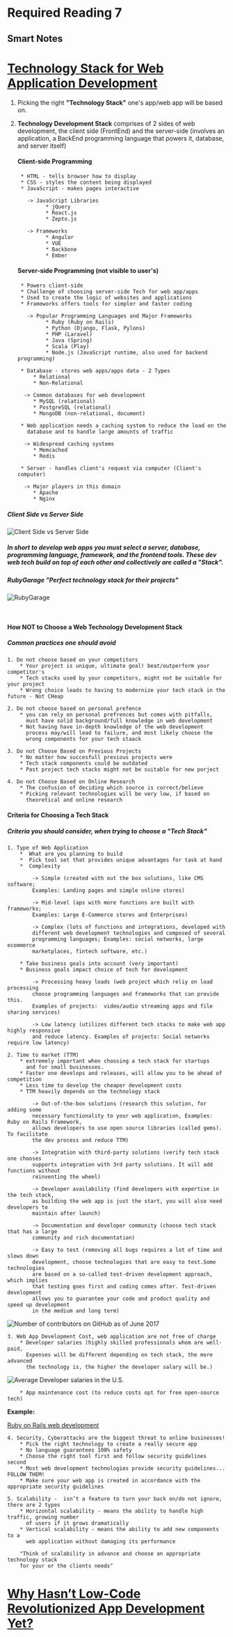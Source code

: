# Required Reading 7
## Smart Notes

# [Technology Stack for Web Application Development](https://rubygarage.org/blog/technology-stack-for-web-development) 

1. Picking the right **"Technology Stack"** one's app/web app will be based on.
   <br>
2. **Technology Development Stack** comprises of 2 sides of web development, the client side (FrontEnd) and the server-side (involves an application, a BackEnd programming language that powers it, database, and server itself)
   
   #### Client-side Programming
        * HTML - tells browser how to display
        * CSS - styles the content being displayed
        * JavaScript - makes pages interactive
  
          -> JavaScript Libraries
                * jQuery
                * React.js
                * Zepto.js

          -> Frameworks
                * Angular
                * VUE
                * Backbone
                * Ember

    #### Server-side Programming (not visible to user's)
        * Powers client-side
        * Challenge of choosing server-side Tech for web app/apps
        * Used to create the logic of websites and applications
        * Frameworks offers tools for simpler and faster coding
  
          -> Popular Programming Languages and Major Frameworks
                * Ruby (Ruby on Rails)
                * Python (Django, Flask, Pylons)
                * PHP (Laravel)
                * Java (Spring)
                * Scala (Play)
                * Node.js (JavaScript runtime, also used for backend programming)

        * Database - stores web apps/apps data - 2 Types
            * Relational
            * Non-Relational
  
         -> Common databases for web development
            * MySQL (relational)
            * PostgreSQL (relational)
            * MongoDB (non-relational, document)
  
        * Web application needs a caching system to reduce the load on the 
          database and to handle large amounts of traffic

         -> Widespread caching systems
            * Memcached
            * Redis

        * Server - handles client's request via computer (Client's computer)
  
         -> Major players in this domain
            * Apache
            * Nginx

##### Client Side vs Server Side

![Client Side vs Server Side](img/technology-stack-diagram.jpg)

##### In short to develop web apps you must select a server, database, programming language, framework, and the frontend tools. These dev web tech build on top of each other and collectively are called a "Stack".

##### RubyGarage "Perfect technology stack for their projects"

![RubyGarage](img/screen_1_1x.png)

<br>

#### How NOT to Choose a Web Technology Development Stack
##### Common practices one should avoid
    1. Do not choose based on your competitors
        * Your project is unique, ultimate goal! beat/outperform your competitor's
        * Tech stacks used by your competitors, might not be suitable for your project
        * Wrong choice leads to having to modernize your tech stack in the future - Not CHeap

    2. Do not choose based on personal prefence
        * you can rely on personal prefrences but comes with pitfalls, 
          must have solid background/full knowledge in web development
        * Not having have in-depth knowledge of the web development 
          process may/will lead to failure, and most likely choose the 
          wrong components for your tech staack

    3. Do not Choose Based on Previous Projects
        * No matter how succesfull previous projects were
        * Tech stack components could be outdated
        * Past project tech stacks might not be suitable for new porject

    4. Do not Choose Based on Online Research
        * The confusion of deciding which source is correct/believe
        * Picking relevant technologies will be very low, if based on 
          theoretical and online research

#### Criteria for Choosing a Tech Stack
##### Criteria you should consider, when trying to choose a "Tech Stack"
    1. Type of Web Application
        *  What are you planning to build 
        *  Pick tool set that provides unique advantages for task at hand
        *  Complexity

            -> Simple (created with out the box solutions, like CMS software; 
            Examples: Landing pages and simple online stores)

            -> Mid-level (aps with more functions are built with frameworks; 
            Examples: Large E-Commerce stores and Enterprises)

            -> Complex (lots of functions and integrations, developed with 
            different web development technologies and composed of several 
            programming languages; Examples: social networks, large ecommerce 
            marketplaces, fintech software, etc.)

        * Take business goals into account (very important)
        * Business goals impact choice of tech for development

            -> Processing heavy loads (web project which reliy on load processing
            choose programming languages and frameworks that can provide this.
            Examples of projects:  video/audio streaming apps and file sharing services)

            -> Low latency (utilizes different tech stacks to make web app highly responsive
            and reduce latency. Examples of projects: Social networks require low latency)

    2. Time to market (TTM) 
        * extremely important when choosing a tech stack for startups 
          and for small businesses.
        * Faster one develops and releases, will allow you to be ahead of competition  
        * Less time to develop the cheaper development costs
        * TTM heavily depends on the technology stack

            -> Out-of-the-box solutions (research this solution, for adding some 
            necessary functionality to your web application, Examples: Ruby on Rails Framework,
            allows developers to use open source libraries (called gems). To facilitate
            the dev process and reduce TTM)

            -> Integration with third-party solutions (verify tech stack one chooses
            supports integration with 3rd party solutions. It will add functions without 
            reinventing the wheel)

            -> Developer availability (find developers with expertise in the tech stack, 
            as building the web app is just the start, you will also need developers to 
            maintain after launch)

            -> Documentation and developer community (choose tech stack that has a large 
            community and rich documentation)

            -> Easy to test (removing all bugs requires a lot of time and slows down 
            development, choose technologies that are easy to test.Some technologies 
            are based on a so-called test-driven development approach, which implies 
            that testing goes first and coding comes after. Test-driven development 
            allows you to guarantee your code and product quality and speed up development 
            in the medium and long term)


![Number of contributors on GitHub as of June 2017](img/frameworks-by-contributors-on-github.jpg)


    3. Web App Development Cost, web application are not free of charge
        * Developer salaries (highly skilled professionals whom are well-paid,
          Expenses will be different depending on tech stack, the more advanced 
          the technology is, the higher the developer salary will be.)

![Average Developer salaries in the U.S.](img/average-developer-salaries-us.jpg)   

        * App maintenance cost (to reduce costs opt for free open-source tech)

   **Example:**
             
   [Ruby on Rails web development](https://rubygarage.org/services/ruby-on-rails-development)

    4. Security, Cyberattacks are the biggest threat to online businesses!
        * Pick the right technology to create a really secure app
        * No language guarantees 100% safety
        * Choose the right tool first and follow security guidelines second
        * Most web development technologies provide security guidelines... FOLLOW THEM!
        * Make sure your web app is created in accordance with the appropriate security guidelines

    5. Scalability -  isn’t a feature to turn your back on/do not ignore, there are 2 types
        * Horizontal scalability - means the ability to handle high traffic, growing number 
          of users if it grows dramatically
        * Vertical scalability - means the ability to add new components to a 
          web application without damaging its performance
  
        "Think of scalability in advance and choose an appropriate technology stack 
        for your or the clients needs"



# [Why Hasn’t Low-Code Revolutionized App Development Yet?](https://devetry.com/blog/why-hasnt-low-code-revolutionized-app-development-yet/)